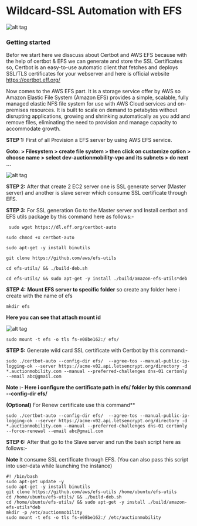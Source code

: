 # Wildcard-SSL Automation with EFS

![alt tag](https://cf-templates-1itkybct44c2t-us-east-1.s3.amazonaws.com/autoc-efs-arch.png)


### Getting started 

Befor we start here we disscuss about Certbot and AWS EFS  because with the help of certbot & EFS  we can generate and store the SSL Certificates so, Certbot is an easy-to-use automatic client that fetches and deploys SSL/TLS certificates for your webserver and here is official website https://certbot.eff.org/

Now comes to the AWS EFS part. It is a storage service offer by AWS so  Amazon Elastic File System (Amazon EFS) provides a simple, scalable, fully managed elastic NFS file system for use with AWS Cloud services and on-premises resources. It is built to scale on demand to petabytes without disrupting applications, growing and shrinking automatically as you add and remove files, eliminating the need to provision and manage capacity to accommodate growth.



**STEP 1:** First of all Provision a EFS server by using AWS EFS service.

**Goto: > Filesystem > create file system > then click on customize option > choose name > select dev-auctionmobility-vpc and its subnets > do next ...**

![alt tag](
https://cf-templates-1itkybct44c2t-us-east-1.s3.amazonaws.com/efs-dash.png)



**STEP 2:** After that create 2 EC2 server one is SSL generate server (Master server) and another is slave server which consume SSL certificate through EFS.

**STEP 3:**  For SSL generation Go to the Master server and Install certbot and EFS utils package by this command here as follows:- 

```  sudo wget https://dl.eff.org/certbot-auto ```

``` sudo chmod +x certbot-auto ```

``` sudo apt-get -y install binutils ```

``` git clone https://github.com/aws/efs-utils ```

``` cd efs-utils/ && ./build-deb.sh ```

``` cd efs-utils/ && sudo apt-get -y install ./build/amazon-efs-utils*deb ```

**STEP 4:** 
**Mount EFS server to specific folder** so create any folder here i create with the name of efs

``` mkdir efs ```

**Here you can see that attach mount id** 

![alt tag](https://cf-templates-1itkybct44c2t-us-east-1.s3.amazonaws.com/eefs.png)

``` sudo mount -t efs -o tls fs-e08be162:/ efs/ ```



**STEP 5:**  Generate wild card SSL certificate with Certbot by this command:- 

``` sudo ./certbot-auto --config-dir efs/  --agree-tos --manual-public-ip-logging-ok --server https://acme-v02.api.letsencrypt.org/directory -d *.auctionmobility.com --manual --preferred-challenges dns-01 certonly --email abc@gmail.com  ```

**Note :- Here i configure the certificate path in efs/ folder by this command --config-dir efs/**


**(Optional)** For Renew certificate use this command**  

``` sudo ./certbot-auto --config-dir efs/  --agree-tos --manual-public-ip-logging-ok --server https://acme-v02.api.letsencrypt.org/directory -d *.auctionmobility.com --manual --preferred-challenges dns-01 certonly --force-renewal --email abc@gmail.com ```


**STEP 6:** After that go to the Slave server and run the bash script here as follows:- 

**Note** It consume SSL certificate through EFS. (You can also pass this script into user-data while launching the instance)

``` 
#! /bin/bash
sudo apt-get update -y
sudo apt-get -y install binutils
git clone https://github.com/aws/efs-utils /home/ubuntu/efs-utils
cd /home/ubuntu/efs-utils/ && ./build-deb.sh
cd /home/ubuntu/efs-utils/ && sudo apt-get -y install ./build/amazon-efs-utils*deb
mkdir -p /etc/auctionmobility
sudo mount -t efs -o tls fs-e08be162:/ /etc/auctionmobility

```
